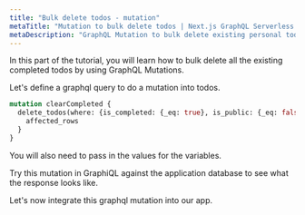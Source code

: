 ```yaml
---
title: "Bulk delete todos - mutation"
metaTitle: "Mutation to bulk delete todos | Next.js GraphQL Serverless Tutorial"
metaDescription: "GraphQL Mutation to bulk delete existing personal todos. Try the mutation in GraphiQL, passing the Authorization token to perform bulk operations"
---
```


In this part of the tutorial, you will learn how to bulk delete all the existing completed todos by using GraphQL Mutations.

Let's define a graphql query to do a mutation into todos.

```graphql
mutation clearCompleted {
  delete_todos(where: {is_completed: {_eq: true}, is_public: {_eq: false}}) {
    affected_rows
  }
}
```

You will also need to pass in the values for the variables.

Try this mutation in GraphiQL against the application database to see what the response looks like.

Let's now integrate this graphql mutation into our app.
